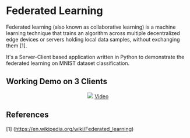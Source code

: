 # Federated Learning
Federated learning (also known as collaborative learning) is a machine learning technique that trains an algorithm across multiple decentralized edge devices or servers holding local data samples, without exchanging them [1].

It's a Server-Client based application written in Python to demonstrate the federated learning on MNIST dataset classification.

## Working Demo on 3 Clients
<p align="center">
  <img src="https://github.com/iamrakesh28/federated-learning/blob/master/images/federated-v1.gif">
  <a href=https://drive.google.com/file/d/12NgnlLGUwOsIooBpNUwluTVKVH2QfhA6/view?usp=sharing> Video </a>
  </br>
</p>

## References
[1] (https://en.wikipedia.org/wiki/Federated_learning)

